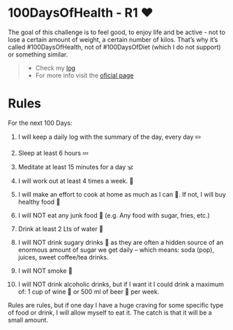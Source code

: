 # 100DaysOfHealth - R1 :heart:

The goal of this challenge is to feel good, to enjoy life and be active - not to lose a certain amount of weight, a certain number of kilos. That’s why it’s called #100DaysOfHealth, not of #100DaysOfDiet (which I do not support) or something similar.

 >  - Check my [log](https://github.com/ledisalvo/100DaysOfX/blob/master/100DaysOfHealth/Log.md)
 >  - For more info visit the [oficial page](https://www.100daysofx.com/where-x-is/health/)
 

# Rules
For the next 100 Days:

1. I will keep a daily log with the summary of the day, every day  :pencil2:

2. Sleep at least 6 hours  :zzz:

3. Meditate at least 15 minutes for a day  :om:

4. I will work out at least 4 times a week.  :muscle:

5. I will make an effort to cook at home as much as I can :fork_and_knife:. If not, I will buy healthy food  :apple:

6. I will NOT eat any junk food :fries: (e.g. Any food with sugar, fries, etc.)

7. Drink at least 2 Lts of water :potable_water:

8. I will NOT drink sugary drinks  :candy: as they are often a hidden source of an enormous amount of sugar we get daily – which means: soda (pop), juices, sweet coffee/tea drinks.

9. I will NOT smoke :smoking:

10. I will NOT drink alcoholic drinks, but if I want it I could drink a maximum of: 1 cup of wine :wine_glass: or 500 ml of beer  :beer: per week.
    
Rules are rules, but if one day I have a huge craving for some specific type of food or drink, I will allow myself to eat it. The catch is that it will be a small amount.
